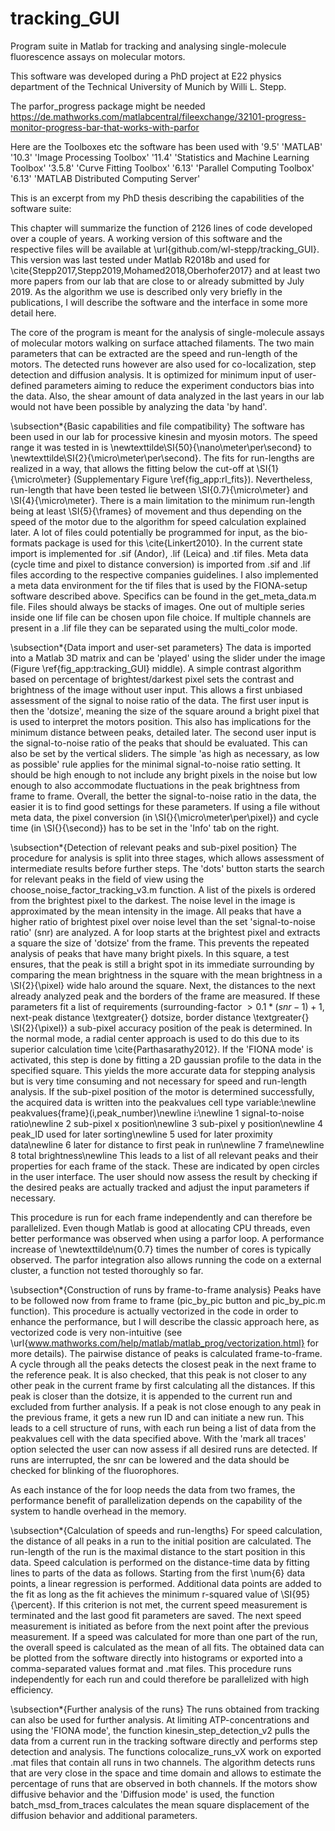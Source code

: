 # tracking_GUI
Program suite in Matlab for tracking and analysing single-molecule fluorescence assays on molecular motors.

This software was developed during a PhD project at E22 physics department of the Technical University of Munich by Willi L. Stepp.

The parfor_progress package might be needed 
https://de.mathworks.com/matlabcentral/fileexchange/32101-progress-monitor-progress-bar-that-works-with-parfor

Here are the Toolboxes etc the software has been used with
'9.5'	'MATLAB'
'10.3'	'Image Processing Toolbox'
'11.4'	'Statistics and Machine Learning Toolbox'
'3.5.8'	'Curve Fitting Toolbox'
'6.13'	'Parallel Computing Toolbox'
'6.13'	'MATLAB Distributed Computing Server'

This is an excerpt from my PhD thesis describing the capabilities of the software suite:

This chapter will summarize the function of 2126 lines of code developed over a couple of years. A working version of this software and the respective files will be available at \url{github.com/wl-stepp/tracking_GUI}. This version was last tested under Matlab R2018b and used for \cite{Stepp2017,Stepp2019,Mohamed2018,Oberhofer2017} and at least two more papers from our lab that are close to or already submitted by July 2019. As the algorithm we use is described only very briefly in the publications, I will describe the software and the interface in some more detail here. 

The core of the program is meant for the analysis of single-molecule assays of molecular motors walking on surface attached filaments. The two main parameters that can be extracted are the speed and run-length of the motors. The detected runs however are also used for co-localization, step detection and diffusion analysis. It is optimized for minimum input of user-defined parameters aiming to reduce the experiment conductors bias into the data. Also, the shear amount of data analyzed in the last years in our lab would not have been possible by analyzing the data 'by hand'.

\subsection*{Basic capabilities and file compatibility}
The software has been used in our lab for processive kinesin and myosin motors. The speed range it was tested in is \newtexttilde\SI{50}{\nano\meter\per\second} to \newtexttilde\SI{2}{\micro\meter\per\second}. The fits for run-lengths are realized in a way, that allows the fitting below the cut-off at \SI{1}{\micro\meter} (Supplementary Figure \ref{fig_app:rl_fits}). Nevertheless, run-length that have been tested lie between \SI{0.7}{\micro\meter} and \SI{4}{\micro\meter}. There is a main limitation to the minimum run-length being at least \SI{5}{\frames} of movement and thus depending on the speed of the motor due to the algorithm for speed calculation explained later. A lot of files could potentially be programmed for input, as the bio-formats package is used for this \cite{Linkert2010}. In the current state import is implemented for .sif (Andor), .lif (Leica) and .tif files. Meta data (cycle time and pixel to distance conversion) is imported from .sif and .lif files according to the respective companies guidelines. I also implemented a meta data environment for the tif files that is used by the FIONA-setup software described above. Specifics can be found in the get\_meta\_data.m file. Files should always be stacks of images. One out of multiple series inside one lif file can be chosen upon file choice. If multiple channels are present in a .lif file they can be separated using the multi\_color mode.

\subsection*{Data import and user-set parameters}
The data is imported into a Matlab 3D matrix and can be 'played' using the slider under the image (Figure \ref{fig_app:tracking_GUI} middle). A simple contrast algorithm based on percentage of brightest/darkest pixel sets the contrast and brightness of the image without user input. This allows a first unbiased assessment of the signal to noise ratio of the data. The first user input is then the 'dotsize', meaning the size of the square around a bright pixel that is used to interpret the motors position. This also has implications for the minimum distance between peaks, detailed later. The second user input is the signal-to-noise ratio of the peaks that should be evaluated. This can also be set by the vertical sliders. The simple 'as high as necessary, as low as possible' rule applies for the minimal signal-to-noise ratio setting. It should be high enough to not include any bright pixels in the noise but low enough to also accommodate fluctuations in the peak brightness from frame to frame. Overall, the better the signal-to-noise ratio in the data, the easier it is to find good settings for these parameters. If using a file without meta data, the pixel conversion (in \SI{}{\micro\meter\per\pixel}) and cycle time (in \SI{}{\second}) has to be set in the 'Info' tab on the right.

\subsection*{Detection of relevant peaks and sub-pixel position}
The procedure for analysis is split into three stages, which allows assessment of intermediate results before further steps. The 'dots' button starts the search for relevant peaks in the field of view using the choose\_noise\_factor\_tracking\_v3.m function. A list of the pixels is ordered from the brightest pixel to the darkest. The noise level in the image is approximated by the mean intensity in the image. All peaks that have a higher ratio of brightest pixel over noise level than the set 'signal-to-noise ratio' (snr) are analyzed. A for loop starts at the brightest pixel and extracts a square the size of 'dotsize' from the frame. This prevents the repeated analysis of peaks that have many bright pixels. In this square, a test ensures, that the peak is still a bright spot in its immediate surrounding by comparing the mean brightness in the square with the mean brightness in a \SI{2}{\pixel} wide halo around the square. Next, the distances to the next already analyzed peak and the borders of the frame are measured. If these parameters fit a list of requirements (surrounding-factor $> 0.1*(snr - 1) + 1$, next-peak distance \textgreater{} dotsize, border distance \textgreater{} \SI{2}{\pixel}) a sub-pixel accuracy position of the peak is determined. In the normal mode, a radial center approach is used to do this due to its superior calculation time \cite{Parthasarathy2012}. If the 'FIONA mode' is activated, this step is done by fitting a 2D gaussian profile to the data in the specified square. This yields the more accurate data for stepping analysis but is very time consuming and not necessary for speed and run-length analysis. If the sub-pixel position of the motor is determined successfully, the acquired data is written into the peakvalues cell type variable:\newline
peakvalues\{frame\}(i,peak\_number)\newline
i:\newline
1 signal-to-noise ratio\newline
2 sub-pixel x position\newline
3 sub-pixel y position\newline
4 peak\_ID used for later sorting\newline
5 used for later proximity data\newline
6 later for distance to first peak in run\newline
7 frame\newline
8 total brightness\newline
This leads to a list of all relevant peaks and their properties for each frame of the stack. These are indicated by open circles in the user interface. The user should now assess the result by checking if the desired peaks are actually tracked and adjust the input parameters if necessary.

This procedure is run for each frame independently and can therefore be parallelized. Even though Matlab is good at allocating CPU threads, even better performance was observed when using a parfor loop. A performance increase of \newtexttilde\num{0.7} times the number of cores is typically observed. The parfor integration also allows running the code on a external cluster, a function not tested thoroughly so far. 

\subsection*{Construction of runs by frame-to-frame analysis}
Peaks have to be followed now from frame to frame (pic\_by\_pic button and pic\_by\_pic.m function). This procedure is actually vectorized in the code in order to enhance the performance, but I will describe the classic approach here, as vectorized code is very non-intuitive (see \url{www.mathworks.com/help/matlab/matlab_prog/vectorization.html} for more details). The pairwise distance of peaks is calculated frame-to-frame. A cycle through all the peaks detects the closest peak in the next frame to the reference peak. It is also checked, that this peak is not closer to any other peak in the current frame by first calculating all the distances. If this peak is closer than the dotsize, it is appended to the current run and excluded from further analysis. If a peak is not close enough to any peak in the previous frame, it gets a new run ID and can initiate a new run. This leads to a cell structure of runs, with each run being a list of data from the peakvalues cell with the data specified above. With the 'mark all traces' option selected the user can now assess if all desired runs are detected. If runs are interrupted, the snr can be lowered and the data should be checked for blinking of the fluorophores.

As each instance of the for loop needs the data from two frames, the performance benefit of parallelization depends on the capability of the system to handle overhead in the memory.

\subsection*{Calculation of speeds and run-lengths}
For speed calculation, the distance of all peaks in a run to the initial position are calculated. The run-length of the run is the maximal distance to the start position in this data. Speed calculation is performed on the distance-time data by fitting lines to parts of the data as follows. Starting from the first \num{6} data points, a linear regression is performed. Additional data points are added to the fit as long as the fit achieves the minimum r-squared value of \SI{95}{\percent}. If this criterion is not met, the current speed measurement is terminated and the last good fit parameters are saved. The next speed measurement is initiated as before from the next point after the previous measurement. If a speed was calculated for more than one part of the run, the overall speed is calculated as the mean of all fits. The obtained data can be plotted from the software directly into histograms or exported into a comma-separated values format and .mat files. This procedure runs independently for each run and could therefore be parallelized with high efficiency.

\subsection*{Further analysis of the runs}
The runs obtained from tracking can also be used for further analysis. At limiting ATP-concentrations and using the 'FIONA mode', the function kinesin\_step\_detection\_v2 pulls the data from a current run in the tracking software directly and performs step detection and analysis. The functions colocalize\_runs\_vX work on exported .mat files that contain all runs in two channels. The algorithm detects runs that are very close in the space and time domain and allows to estimate the percentage of runs that are observed in both channels. If the motors show diffusive behavior and the 'Diffusion mode' is used, the function batch\_msd\_from\_traces calculates the mean square displacement of the diffusion behavior and additional parameters.

